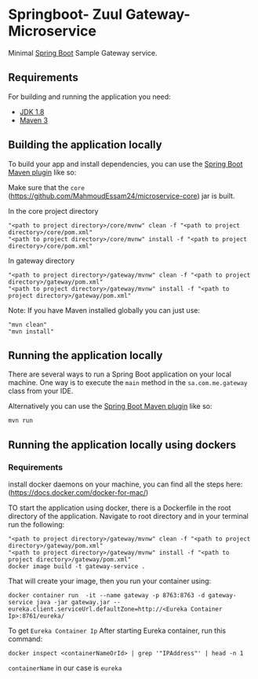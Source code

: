 # Springboot- Zuul Gateway- Microservice


Minimal [Spring Boot](http://projects.spring.io/spring-boot/) Sample Gateway service.

## Requirements

For building and running the application you need:

- [JDK 1.8](http://www.oracle.com/technetwork/java/javase/downloads/jdk8-downloads-2133151.html)
- [Maven 3](https://maven.apache.org)

## Building the application locally


To build your app and install dependencies, you can use the [Spring Boot Maven plugin](https://docs.spring.io/spring-boot/docs/current/reference/html/build-tool-plugins-maven-plugin.html) like so:

Make sure that the `core` (https://github.com/MahmoudEssam24/microservice-core) jar is built.

In the core project directory
```shell
"<path to project directory>/core/mvnw" clean -f "<path to project directory>/core/pom.xml"
"<path to project directory>/core/mvnw" install -f "<path to project directory>/core/pom.xml"
```

In gateway directory
```shell
"<path to project directory>/gateway/mvnw" clean -f "<path to project directory>/gateway/pom.xml"
"<path to project directory>/gateway/mvnw" install -f "<path to project directory>/gateway/pom.xml"
```

Note: 
If you have Maven installed globally you can just use:

```shell
"mvn clean"
"mvn install"
```

## Running the application locally

There are several ways to run a Spring Boot application on your local machine. One way is to execute the `main` method in the `sa.com.me.gateway` class from your IDE.

Alternatively you can use the [Spring Boot Maven plugin](https://docs.spring.io/spring-boot/docs/current/reference/html/build-tool-plugins-maven-plugin.html) like so:

```shell
mvn run
```

## Running the application locally using dockers

### Requirements

install docker daemons on your machine, you can find all the steps here: (https://docs.docker.com/docker-for-mac/)

TO start the application using docker, there is a Dockerfile in the root directory of the application. Navigate to root directory and in your terminal run the following:

```shell
"<path to project directory>/gateway/mvnw" clean -f "<path to project directory>/gateway/pom.xml"
"<path to project directory>/gateway/mvnw" install -f "<path to project directory>/gateway/pom.xml"
docker image build -t gateway-service .
```

That will create your image, then you run your container using:

```shell
docker container run  -it --name gateway -p 8763:8763 -d gateway-service java -jar gateway.jar --eureka.client.serviceUrl.defaultZone=http://<Eureka Container Ip>:8761/eureka/
```

To get `Eureka Container Ip` After starting Eureka container, run this command:

```shell
docker inspect <containerNameOrId> | grep '"IPAddress"' | head -n 1
```

`containerName` in our case is `eureka`



